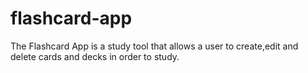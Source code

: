 # flashcard-app
The Flashcard App is a study tool that allows a user to create,edit and delete cards and decks in order to study. 
